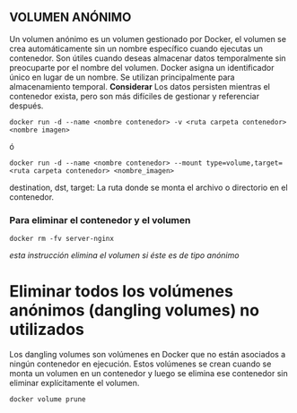 ## VOLUMEN ANÓNIMO
Un volumen anónimo es un volumen gestionado por Docker, el volumen se crea automáticamente sin un nombre específico cuando ejecutas un contenedor. Son útiles cuando deseas almacenar datos temporalmente sin preocuparte por el nombre del volumen. Docker asigna un identificador único en lugar de un nombre. Se utilizan principalmente para almacenamiento temporal. 
**Considerar**
Los datos persisten mientras el contenedor exista, pero son más difíciles de gestionar y referenciar después.

```
docker run -d --name <nombre contenedor> -v <ruta carpeta contenedor> <nombre imagen>
```
ó
```
docker run -d --name <nombre contenedor> --mount type=volume,target=<ruta carpeta contenedor> <nombre_imagen>
```
destination, dst, target: La ruta donde se monta el archivo o directorio en el contenedor.


### Para eliminar el contenedor y el volumen
```
docker rm -fv server-nginx
```
_esta instrucción elimina el volumen si éste es de tipo anónimo_

# Eliminar todos los volúmenes anónimos (dangling volumes) no utilizados
Los dangling volumes son volúmenes en Docker que no están asociados a ningún contenedor en ejecución. Estos volúmenes se crean cuando se monta un volumen en un contenedor y luego se elimina ese contenedor sin eliminar explícitamente el volumen.
```
docker volume prune
```
